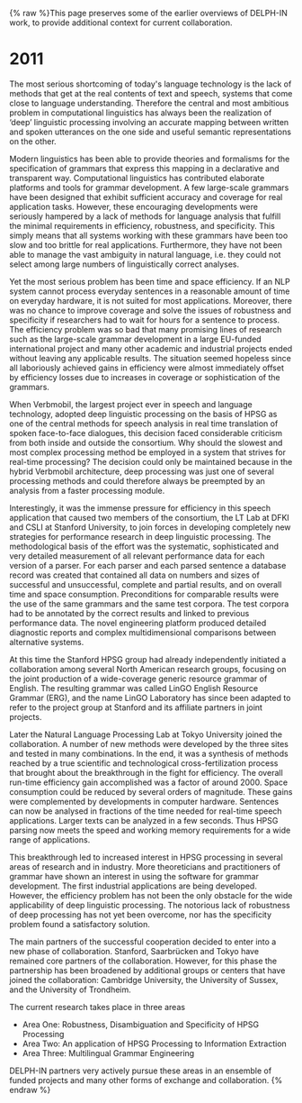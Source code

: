 {% raw %}This page preserves some of the earlier overviews of DELPH-IN work, to
provide additional context for current collaboration.

# 2011

The most serious shortcoming of today's language technology is the lack
of methods that get at the real contents of text and speech, systems
that come close to language understanding. Therefore the central and
most ambitious problem in computational linguistics has always been the
realization of ‘deep’ linguistic processing involving an accurate
mapping between written and spoken utterances on the one side and useful
semantic representations on the other.

Modern linguistics has been able to provide theories and formalisms for
the specification of grammars that express this mapping in a declarative
and transparent way. Computational linguistics has contributed elaborate
platforms and tools for grammar development. A few large-scale grammars
have been designed that exhibit sufficient accuracy and coverage for
real application tasks. However, these encouraging developments were
seriously hampered by a lack of methods for language analysis that
fulfill the minimal requirements in efficiency, robustness, and
specificity. This simply means that all systems working with these
grammars have been too slow and too brittle for real applications.
Furthermore, they have not been able to manage the vast ambiguity in
natural language, i.e. they could not select among large numbers of
linguistically correct analyses.

Yet the most serious problem has been time and space efficiency. If an
NLP system cannot process everyday sentences in a reasonable amount of
time on everyday hardware, it is not suited for most applications.
Moreover, there was no chance to improve coverage and solve the issues
of robustness and specificity if researchers had to wait for hours for a
sentence to process. The efficiency problem was so bad that many
promising lines of research such as the large-scale grammar development
in a large EU-funded international project and many other academic and
industrial projects ended without leaving any applicable results. The
situation seemed hopeless since all laboriously achieved gains in
efficiency were almost immediately offset by efficiency losses due to
increases in coverage or sophistication of the grammars.

When Verbmobil, the largest project ever in speech and language
technology, adopted deep linguistic processing on the basis of HPSG as
one of the central methods for speech analysis in real time translation
of spoken face-to-face dialogues, this decision faced considerable
criticism from both inside and outside the consortium. Why should the
slowest and most complex processing method be employed in a system that
strives for real-time processing? The decision could only be maintained
because in the hybrid Verbmobil architecture, deep processing was just
one of several processing methods and could therefore always be
preempted by an analysis from a faster processing module.

Interestingly, it was the immense pressure for efficiency in this speech
application that caused two members of the consortium, the LT Lab at
DFKI and CSLI at Stanford University, to join forces in developing
completely new strategies for performance research in deep linguistic
processing. The methodological basis of the effort was the systematic,
sophisticated and very detailed measurement of all relevant performance
data for each version of a parser. For each parser and each parsed
sentence a database record was created that contained all data on
numbers and sizes of successful and unsuccessful, complete and partial
results, and on overall time and space consumption. Preconditions for
comparable results were the use of the same grammars and the same test
corpora. The test corpora had to be annotated by the correct results and
linked to previous performance data. The novel engineering platform
produced detailed diagnostic reports and complex multidimensional
comparisons between alternative systems.

At this time the Stanford HPSG group had already independently initiated
a collaboration among several North American research groups, focusing
on the joint production of a wide-coverage generic resource grammar of
English. The resulting grammar was called LinGO English Resource Grammar
(ERG), and the name LinGO Laboratory has since been adapted to refer to
the project group at Stanford and its affiliate partners in joint
projects.

Later the Natural Language Processing Lab at Tokyo University joined the
collaboration. A number of new methods were developed by the three sites
and tested in many combinations. In the end, it was a synthesis of
methods reached by a true scientific and technological
cross-fertilization process that brought about the breakthrough in the
fight for efficiency. The overall run-time efficiency gain accomplished
was a factor of around 2000. Space consumption could be reduced by
several orders of magnitude. These gains were complemented by
developments in computer hardware. Sentences can now be analysed in
fractions of the time needed for real-time speech applications. Larger
texts can be analyzed in a few seconds. Thus HPSG parsing now meets the
speed and working memory requirements for a wide range of applications.

This breakthrough led to increased interest in HPSG processing in
several areas of research and in industry. More theoreticians and
practitioners of grammar have shown an interest in using the software
for grammar development. The first industrial applications are being
developed. However, the efficiency problem has not been the only
obstacle for the wide applicability of deep linguistic processing. The
notorious lack of robustness of deep processing has not yet been
overcome, nor has the specificity problem found a satisfactory solution.

The main partners of the successful cooperation decided to enter into a
new phase of collaboration. Stanford, Saarbrücken and Tokyo have
remained core partners of the collaboration. However, for this phase the
partnership has been broadened by additional groups or centers that have
joined the collaboration: Cambridge University, the University of
Sussex, and the University of Trondheim.

The current research takes place in three areas

- Area One: Robustness, Disambiguation and Specificity of HPSG
Processing
- Area Two: An application of HPSG Processing to Information
Extraction
- Area Three: Multilingual Grammar Engineering

DELPH-IN partners very actively pursue these areas in an ensemble of
funded projects and many other forms of exchange and collaboration.
{% endraw %}